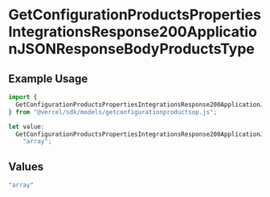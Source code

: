 # GetConfigurationProductsPropertiesIntegrationsResponse200ApplicationJSONResponseBodyProductsType

## Example Usage

```typescript
import {
  GetConfigurationProductsPropertiesIntegrationsResponse200ApplicationJSONResponseBodyProductsType,
} from "@vercel/sdk/models/getconfigurationproductsop.js";

let value:
  GetConfigurationProductsPropertiesIntegrationsResponse200ApplicationJSONResponseBodyProductsType =
    "array";
```

## Values

```typescript
"array"
```